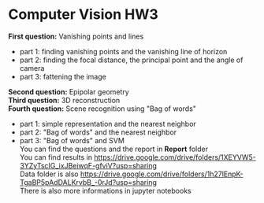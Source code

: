 # Computer Vision HW3

**First question:** Vanishing points and lines <br />
  - part 1: finding vanishing points and the vanishing line of horizon <br />
  - part 2: finding the focal distance, the principal point and the angle of camera <br />
  - part 3: fattening the image <br />

**Second question:** Epipolar geometry <br />
**Third question:** 3D reconstruction <br />
**Fourth question:** Scene recognition using "Bag of words" <br />
  - part 1: simple representation and the nearest neighbor <br />
  - part 2: "Bag of words" and the nearest neighbor <br />
  - part 3: "Bag of words" and SVM <br />
You can find the questions and the report in **Report** folder <br />
You can find results in https://drive.google.com/drive/folders/1XEYVW5-3YZyTscIG_ixJBeiwqF-gfviV?usp=sharing <br />
Data folder is also https://drive.google.com/drive/folders/1h27lEnpK-TgaBP5pAdDALKrvbB_-0rJd?usp=sharing <br />
There is also more informations in jupyter notebooks

